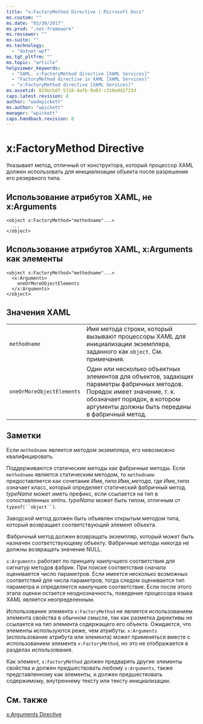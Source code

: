 ```yaml
---
title: "x:FactoryMethod Directive | Microsoft Docs"
ms.custom: ""
ms.date: "03/30/2017"
ms.prod: ".net-framework"
ms.reviewer: ""
ms.suite: ""
ms.technology: 
  - "dotnet-wpf"
ms.tgt_pltfrm: ""
ms.topic: "article"
helpviewer_keywords: 
  - "XAML. x:FactoryMethod directive [XAML Services]"
  - "FactoryMethod directive in XAML [XAML Services]"
  - "x:FactoryMethod directive [XAML Services]"
ms.assetid: 829bcbdf-5318-4afb-9a03-c310e0d2f23d
caps.latest.revision: 8
author: "wadepickett"
ms.author: "wpickett"
manager: "wpickett"
caps.handback.revision: 8
---
```

# x:FactoryMethod Directive
Указывает метод, отличный от конструктора, который процессор XAML должен использовать для инициализации объекта после разрешения его резервного типа.  
  
## Использование атрибутов XAML, не x:Arguments  
  
```  
<object x:FactoryMethod="methodname"...>  
  ...  
</object>  
```  
  
## Использование атрибутов XAML, x:Arguments как элементы  
  
```  
<object x:FactoryMethod="methodname"...>  
  <x:Arguments>  
    oneOrMoreObjectElements  
  </x:Arguments>  
</object>  
```  
  
## Значения XAML  
  
|||  
|-|-|  
|`methodname`|Имя метода строки, который вызывают процессоры XAML для инициализации экземпляра, заданного как `object`.  См. примечания.|  
|`oneOrMoreObjectElements`|Один или несколько объектных элементов для объектов, задающих параметры фабричных методов.  Порядок имеет значение, т. к. обозначает порядок, в котором аргументы должны быть переданы в фабричный метод.|  
  
## Заметки  
 Если `methodname` является методом экземпляра, его невозможно квалифицировать.  
  
 Поддерживаются статические методы как фабричные методы.  Если `methodname` является статическим методом, то `methodname` предоставляется как сочетание *Имя\_типа*.*Имя\_метода*, где *Имя\_типа* означает класс, который определяет статический фабричный метод.  *typeName* может иметь префикс, если ссылается на тип в сопоставленных xmlns.  *typeName* может быть типом, отличным от `typeof(``object``)`.  
  
 Заводской метод должен быть объявлен открытым методом типа, который возвращает соответствующий элемент объекта.  
  
 Фабричный метод должен возвращать экземпляр, который может быть назначен соответствующему объекту.  Фабричные методы никогда не должны возвращать значение NULL.  
  
 `x:Arguments` работает по принципу наилучшего соответствия для сигнатур методов фабрик.  При поиске соответствия сначала оценивается число параметров.  Если имеется несколько возможных соответствий для числа параметров, тогда следом оценивается тип параметра и определяется наилучшее соответствие.  Если после этого этапа оценки остается неоднозначность, поведение процессора языка XAML является неопределенным.  
  
 Использование элемента `x:FactoryMethod` не является использованием элемента свойства в обычном смысле, так как разметка директивы не ссылается на тип элемента содержащего его объекта.  Ожидается, что элементы используются реже, чем атрибуты.  `x:Arguments` \(использование атрибута или элемента\) может применяться вместе с использованием элемента `x:FactoryMethod`, но это не отображается в разделах использования.  
  
 Как элемент, `x:FactoryMethod` должен предварять другие элементы свойства и должен предшествовать любому `x:Arguments`, также представленному как элементы, и должен предшествовать содержимому, внутреннему тексту или тексту инициализации.  
  
## См. также  
 [x:Arguments Directive](../../../docs/framework/xaml-services/x-arguments-directive.md)
